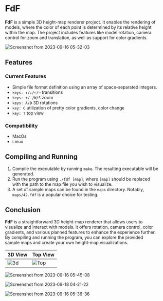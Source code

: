 # FdF

**FdF** is a simple 3D height-map renderer project. It enables the rendering of models, where the color of each point is determined by its relative height within the map. The project includes features like model rotation, camera control for zoom and translation, as well as support for color gradients.

![Screenshot from 2023-09-16 05-32-03](https://github.com/hheghine/FdF/assets/119530584/c6394ce5-9848-40a7-9e35-50a68dffe7ba)



## Features

### Current Features

- Simple file format definition using an array of space-separated integers.
- `keys: ↑/↓/←/→` transitions
- `keys: +/-/W/S` zoom
- `keys: A/D` 3D rotations 
- `key: C` utilization of pretty color gradients, color change 
- `key: T` top view 

### Compatibility

- MacOs
- Linux

## Compiling and Running

1. Compile the executable by running `make`. The resulting executable will be generated.
2. Run the program using `./fdf [map]`, where `[map]` should be replaced with the path to the map file you wish to visualize.
3. A set of sample maps can be found in the `maps` directory. Notably, `maps/42.fdf` is a popular choice for testing.

## Conclusion

**FdF** is a straightforward 3D height-map renderer that allows users to visualize and interact with models. It offers rotation, camera control, color gradients, and various planned features to enhance the experience further. By compiling and running the program, you can explore the provided sample maps and create your own height-map visualizations.


| 3D View                                                                                      |  Top View                                                                                        |
|----------------------------------------------------------------------------------------------|--------------------------------------------------------------------------------------------------|
| ![3d](https://github.com/hheghine/FdF/assets/119530584/f6f1c0ab-b53d-4c66-863f-bfdde53e2935) | ![Top](https://github.com/hheghine/FdF/assets/119530584/7f055794-5c23-46f3-8b2a-17c579860042)    |

![Screenshot from 2023-09-16 05-45-08](https://github.com/hheghine/FdF/assets/119530584/b139951b-70fc-4487-9683-94fdacb403ae)

![Screenshot from 2023-09-18 04-21-22](https://github.com/hheghine/FdF/assets/119530584/db548e76-bb55-4422-983a-c8e39656f96d)

![Screenshot from 2023-09-16 05-36-36](https://github.com/hheghine/FdF/assets/119530584/e3abf443-22b4-4908-b10a-da46309aacf5)






